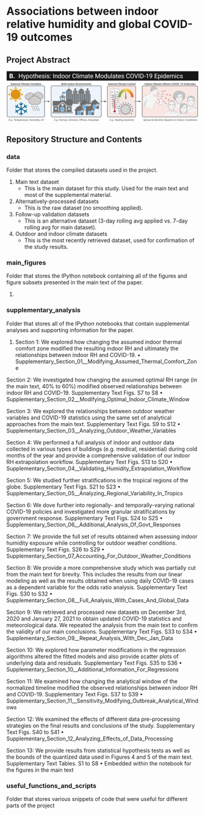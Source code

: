 # Associations between indoor relative humidity and global COVID-19 outcomes

## Project Abstract 

![Hypothesis](/main_figures/screenshot_fig1_for_github.png)


## Repository Structure and Contents

### data 
Folder that stores the compiled datasets used in the project. 

1. Main text dataset
   * This is the main dataset for this study. Used for the main text and most of the supplemental material. 
2. Alternatively-processed datasets
   * This is the raw dataset (no smoothing applied). 
3. Follow-up validation datasets 
   * This is an alternative dataset (3-day rolling avg applied vs. 7-day rolling avg for main dataset). 
4. Outdoor and indoor climate datasets 
   * This is the most recently retrieved dataset, used for confirmation of the study results. 

### main_figures 
Folder that stores the IPython notebook containing all of the figures and figure subsets presented in the main text of the paper. 

1. 

### supplementary_analysis
Folder that stores all of the IPython notebooks that contain supplemental analyses and supporting information for the paper. 

1. Section 1: We explored how changing the assumed indoor thermal comfort zone modified the resulting indoor RH and ultimately the relationships between indoor RH and COVID-19. 
•	Supplementary_Section_01__Modifying_Assumed_Thermal_Comfort_Zone

Section 2: We investigated how changing the assumed optimal RH range (in the main text, 40% to 60%) modified observed relationships between indoor RH and COVID-19. 
Supplementary Text 
Figs. S7 to S8 
•	Supplementary_Section_02__Modifying_Optimal_Indoor_Climate_Window

Section 3: We explored the relationships between outdoor weather variables and COVID-19 statistics using the same set of analytical approaches from the main text. 
Supplementary Text 
Figs. S9 to S12 
•	Supplementary_Section_03__Analyzing_Outdoor_Weather_Variables

Section 4: We performed a full analysis of indoor and outdoor data collected in various types of buildings (e.g. medical, residential) during cold months of the year and provide a comprehensive validation of our indoor RH extrapolation workflow. 
Supplementary Text 
Figs. S13 to S20 
•	Supplementary_Section_04__Validating_Humidity_Extrapolation_Workflow

Section 5: We studied further stratifications in the tropical regions of the globe. 
Supplementary Text 
Figs. S21 to S23 
•	Supplementary_Section_05__Analyzing_Regional_Variability_In_Tropics

Section 6: We dove further into regionally- and temporally-varying national COVID-19 policies and investigated more granular stratifications by government response. 
Supplementary Text 
Figs. S24 to S25 
•	Supplementary_Section_06__Additional_Analysis_Of_Govt_Responses

Section 7: We provide the full set of results obtained when assessing indoor humidity exposure while controlling for outdoor weather conditions. 
Supplementary Text 
Figs. S26 to S29 
•	Supplementary_Section_07_Accounting_For_Outdoor_Weather_Conditions

Section 8: We provide a more comprehensive study which was partially cut from the main text for brevity. This includes the results from our linear modeling as well as the results obtained when using daily COVID-19 cases as a dependent variable for the odds ratio analysis. 
Supplementary Text 
Figs. S30 to S32 
•	Supplementary_Section_08__Full_Analysis_With_Cases_And_Global_Data

Section 9: We retrieved and processed new datasets on December 3rd, 2020 and January 27, 2021 to obtain updated COVID-19 statistics and meteorological data. We repeated the analysis from the main text to confirm the validity of our main conclusions. 
Supplementary Text 
Figs. S33 to S34 
•	Supplementary_Section_09__Repeat_Analysis_With_Dec_Jan_Data

Section 10: We explored how parameter modifications in the regression algorithms altered the fitted models and also provide scatter plots of underlying data and residuals.
Supplementary Text 
Figs. S35 to S36 
•	Supplementary_Section_10__Additional_Information_For_Regressions

Section 11: We examined how changing the analytical window of the normalized timeline modified the observed relationships between indoor RH and COVID-19. 
Supplementary Text 
Figs. S37 to S39 
•	Supplementary_Section_11__Sensitivity_Modifying_Outbreak_Analytical_Windows

Section 12: We examined the effects of different data pre-processing strategies on the final results and conclusions of the study. 
Supplementary Text 
Figs. S40 to S41 
•	Supplementary_Section_12_Analyzing_Effects_of_Data_Processing

Section 13: We provide results from statistical hypothesis tests as well as the bounds of the quantized data used in Figures 4 and 5 of the main text. 
Supplementary Text 
Tables. S1 to S8 
•	Embedded within the notebook for the figures in the main text 


### useful_functions_and_scripts 
Folder that stores various snippets of code that were useful for different parts of the project 
